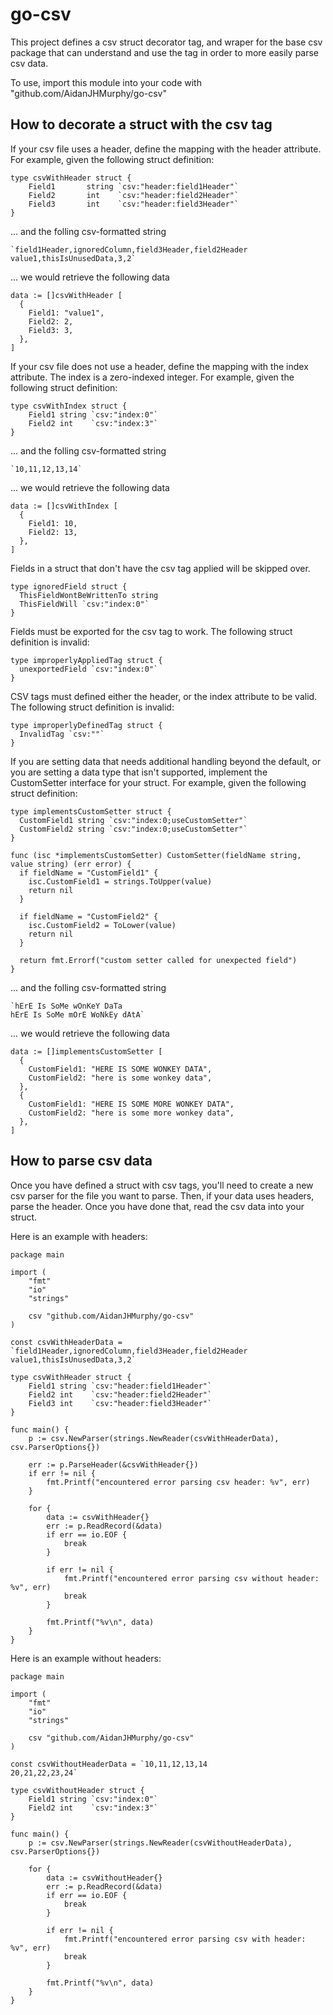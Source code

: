 # go-csv
This project defines a csv struct decorator tag, and wraper for the base csv package that can understand and use the tag in order to more easily parse csv data.

To use, import this module into your code with "github.com/AidanJHMurphy/go-csv"

## How to decorate a struct with the csv tag

If your csv file uses a header, define the mapping with the header attribute. For example, given the following struct definition:

```
type csvWithHeader struct {
	Field1       string `csv:"header:field1Header"`
	Field2       int    `csv:"header:field2Header"`
	Field3       int    `csv:"header:field3Header"`
}
```

... and the folling csv-formatted string

```
`field1Header,ignoredColumn,field3Header,field2Header
value1,thisIsUnusedData,3,2`
```

... we would retrieve the following data

```
data := []csvWithHeader [
  {
    Field1: "value1",
    Field2: 2,
    Field3: 3,
  },
]
```

If your csv file does not use a header, define the mapping with the index attribute. The index is a zero-indexed integer. For example, given the following struct definition:

```
type csvWithIndex struct {
	Field1 string `csv:"index:0"`
	Field2 int    `csv:"index:3"`
}
```

... and the folling csv-formatted string

```
`10,11,12,13,14`
```

... we would retrieve the following data

```
data := []csvWithIndex [
  {
    Field1: 10,
    Field2: 13,
  },
]
```

Fields in a struct that don't have the csv tag applied will be skipped over.

```
type ignoredField struct {
  ThisFieldWontBeWrittenTo string
  ThisFieldWill `csv:"index:0"`
}
```

Fields must be exported for the csv tag to work. The following struct definition is invalid:

```
type improperlyAppliedTag struct {
  unexportedField `csv:"index:0"`
}
```


CSV tags must defined either the header, or the index attribute to be valid. The following struct definition is invalid:

```
type improperlyDefinedTag struct {
  InvalidTag `csv:""`
}
```

If you are setting data that needs additional handling beyond the default, or you are setting a data type that isn't supported, implement the CustomSetter interface for your struct. For example, given the following struct definition:

```
type implementsCustomSetter struct {
  CustomField1 string `csv:"index:0;useCustomSetter"`
  CustomField2 string `csv:"index:0;useCustomSetter"`
}

func (isc *implementsCustomSetter) CustomSetter(fieldName string, value string) (err error) {
  if fieldName = "CustomField1" {
    isc.CustomField1 = strings.ToUpper(value)
    return nil
  }
  
  if fieldName = "CustomField2" {
    isc.CustomField2 = ToLower(value)
    return nil
  }
  
  return fmt.Errorf("custom setter called for unexpected field")
}
```

... and the folling csv-formatted string

```
`hErE Is SoMe wOnKeY DaTa
hErE Is SoMe mOrE WoNkEy dAtA`
```

... we would retrieve the following data

```
data := []implementsCustomSetter [
  {
    CustomField1: "HERE IS SOME WONKEY DATA",
    CustomField2: "here is some wonkey data",
  },
  {
    CustomField1: "HERE IS SOME MORE WONKEY DATA",
    CustomField2: "here is some more wonkey data",
  },
]

```

## How to parse csv data
Once you have defined a struct with csv tags, you'll need to create a new csv parser for the file you want to parse. Then, if your data uses headers, parse the header.
Once you have done that, read the csv data into your struct.

Here is an example with headers:

```
package main

import (
	"fmt"
	"io"
	"strings"

	csv "github.com/AidanJHMurphy/go-csv"
)

const csvWithHeaderData = `field1Header,ignoredColumn,field3Header,field2Header
value1,thisIsUnusedData,3,2`

type csvWithHeader struct {
	Field1 string `csv:"header:field1Header"`
	Field2 int    `csv:"header:field2Header"`
	Field3 int    `csv:"header:field3Header"`
}

func main() {
	p := csv.NewParser(strings.NewReader(csvWithHeaderData), csv.ParserOptions{})

	err := p.ParseHeader(&csvWithHeader{})
	if err != nil {
		fmt.Printf("encountered error parsing csv header: %v", err)
	}

	for {
		data := csvWithHeader{}
		err := p.ReadRecord(&data)
		if err == io.EOF {
			break
		}

		if err != nil {
			fmt.Printf("encountered error parsing csv without header: %v", err)
			break
		}

		fmt.Printf("%v\n", data)
	}
}
```

Here is an example without headers:


```
package main

import (
	"fmt"
	"io"
	"strings"

	csv "github.com/AidanJHMurphy/go-csv"
)

const csvWithoutHeaderData = `10,11,12,13,14
20,21,22,23,24`

type csvWithoutHeader struct {
	Field1 string `csv:"index:0"`
	Field2 int    `csv:"index:3"`
}

func main() {
	p := csv.NewParser(strings.NewReader(csvWithoutHeaderData), csv.ParserOptions{})

	for {
		data := csvWithoutHeader{}
		err := p.ReadRecord(&data)
		if err == io.EOF {
			break
		}

		if err != nil {
			fmt.Printf("encountered error parsing csv with header: %v", err)
			break
		}

		fmt.Printf("%v\n", data)
	}
}
```
